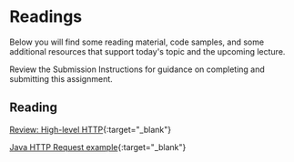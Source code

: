# Readings

Below you will find some reading material, code samples, and some additional resources that support today's topic and the upcoming lecture.

Review the Submission Instructions for guidance on completing and submitting this assignment.

## Reading

[Review: High-level HTTP](https://dev.to/dangolant/things-i-brushed-up-on-this-week-the-http-request-lifecycle-){:target="_blank"}

<!-- Mix it up! Create the questions with pointed answers, fill in the blank, or opinion/open ended -->

[Java HTTP Request example](https://www.baeldung.com/java-http-request){:target="_blank"}

<!-- Mix it up! Create the questions with pointed answers, fill in the blank, or opinion/open ended -->
